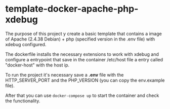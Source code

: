 # template-docker-apache-php-xdebug
The purpose of this project y create a basic template that contains a image of Apache (2.4.38 Debian) + php (specified version in the .env file) with xdebug configured.

The dockerfile installs the necessary extensions to work with xdebug and configure a entrypoint that save in the container /etc/host file a entry called "docker-host" with the host ip.

To run the project it's necessary save a **.env** file with the HTTP_SERVER_PORT and the PHP_VERSION (you can copy the env.example file).

After that you can use ```docker-compose up``` to start the container and check the functionality.
